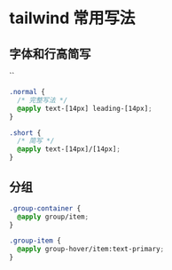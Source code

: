 # tailwind 常用写法

## 字体和行高简写

``

```css
.normal {
  /* 完整写法 */
  @apply text-[14px] leading-[14px];
}

.short {
  /* 简写 */
  @apply text-[14px]/[14px];
}
```

## 分组

```css
.group-container {
  @apply group/item;
}

.group-item {
  @apply group-hover/item:text-primary;
}
```
